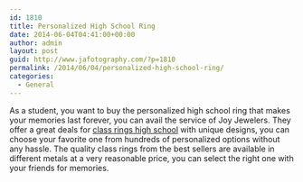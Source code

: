 ```yaml
---
id: 1810
title: Personalized High School Ring
date: 2014-06-04T04:41:00+00:00
author: admin
layout: post
guid: http://www.jafotography.com/?p=1810
permalink: /2014/06/04/personalized-high-school-ring/
categories:
  - General
---
```

As a student, you want to buy the personalized high school ring that makes your memories last forever, you can avail the service of Joy Jewelers. They offer a great deals for [class rings high school](http://www.joyjewelers.com/modules/classrings/) with unique designs, you can choose your favorite one from hundreds of personalized options without any hassle. The quality class rings from the best sellers are available in different metals at a very reasonable price, you can select the right one with your friends for memories.